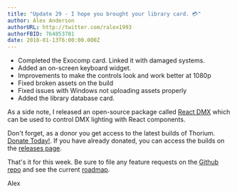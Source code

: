 ```yaml
---
title: "Update 29 - I hope you brought your library card. 💳"
author: Alex Anderson
authorURL: http://twitter.com/ralex1993
authorFBID: 764853781
date: 2018-01-13T6:00:00.000Z
---
```


- Completed the Exocomp card. Linked it with damaged systems.
- Added an on-screen keyboard widget.
- Improvements to make the controls look and work better at 1080p
- Fixed broken assets on the build
- Fixed issues with Windows not uploading assets properly
- Added the library database card. 

As a side note, I released an open-source package called [React DMX](https://github.com/alexanderson1993/react-dmx) which can be used to control DMX lighting with React components.

Don't forget, as a donor you get access to the latest builds of Thorium. [Donate Today!](/en/donate). If you have already donated, you can access the builds on the [releases page](/en/releases).

That's it for this week. Be sure to file any feature requests on the [Github repo](https://github.com/Thorium-Sim/thorium/issues) and see the current [roadmap](https://github.com/Thorium-Sim/thorium/projects/2).

Alex
